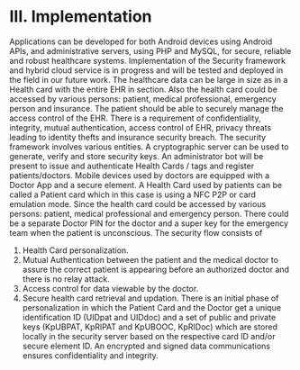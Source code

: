 # III. Implementation

Applications can be developed for both Android devices using Android APIs, and administrative
servers, using PHP and MySQL, for secure, reliable and robust healthcare systems. Implementation
of the Security framework and hybrid cloud service is in progress and will be tested and deployed in
the field in our future work. The healthcare data can be large in size as in a Health card with the
entire EHR in section. Also the health card could be accessed by various persons: patient, medical
professional, emergency person and insurance. The patient should be able to securely manage the
access control of the EHR. There is a requirement of confidentiality, integrity, mutual authentication,
access control of EHR, privacy threats leading to identity thefts and insurance security breach. The
security framework involves various entities. A cryptographic server can be used to generate, verify
and store security keys. An administrator bot will be present to issue and authenticate Health Cards
/ tags and register patients/doctors. Mobile devices used by doctors are equipped with a Doctor App
and a secure element. A Health Card used by patients can be called a Patient card which in this case
is using a NFC P2P or card emulation mode. Since the health card could be accessed by various
persons: patient, medical professional and emergency person. There could be a separate Doctor PIN
for the doctor and a super key for the emergency team when the patient is unconscious.
The security flow consists of
1. Health Card personalization.
2. Mutual Authentication between the patient and the medical doctor to assure the correct patient is
appearing before an authorized doctor and there is no relay attack.
3. Access control for data viewable by the doctor.
4. Secure health card retrieval and updation.
There is an initial phase of personalization in which the Patient Card and the Doctor get a unique
identification ID (UIDpat and UIDdoc) and a set of public and private keys (KpUBPAT, KpRlPAT and
KpUBOOC, KpRIDoc) which are stored locally in the security server based on the respective card ID
and/or secure element ID. An encrypted and signed data communications ensures confidentiality
and integrity.
